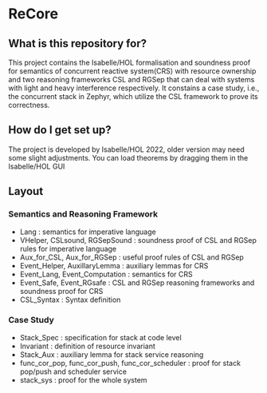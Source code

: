 # ReCore

## What is this repository for?
This project contains the Isabelle/HOL formalisation and soundness proof for semantics of concurrent reactive system(CRS) with resource ownership and 
two reasoning frameworks CSL and RGSep that can deal with systems with light and heavy interference respectively. It constains a case study, i.e.,
the concurrent stack in Zephyr, which utilize the CSL framework to prove its correctness.

## How do I get set up?
The project is developed by Isabelle/HOL 2022, older version may need some slight adjustments. You can load theorems by dragging them in the Isabelle/HOL GUI

## Layout

### Semantics and Reasoning Framework
* Lang : semantics for imperative language
* VHelper, CSLsound, RGSepSound : soundness proof of CSL and RGSep rules for imperative language  
* Aux_for_CSL, Aux_for_RGSep : useful proof rules of CSL and RGSep
* Event_Helper, AuxillaryLemma : auxiliary lemmas for CRS
* Event_Lang, Event_Computation : semantics for CRS
* Event_Safe, Event_RGsafe : CSL and RGSep reasoning frameworks and soundness proof for CRS
* CSL_Syntax : Syntax definition
### Case Study
* Stack_Spec : specification for stack at code level
* Invariant : definition of resource invariant
* Stack_Aux : auxiliary lemma for stack service reasoning 
* func_cor_pop, func_cor_push, func_cor_scheduler : proof for stack pop/push and scheduler service
* stack_sys : proof for the whole system
